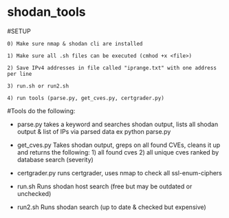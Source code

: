# shodan_tools

#SETUP

	0) Make sure nmap & shodan cli are installed 

	1) Make sure all .sh files can be executed (cmhod +x <file>)

	2) Save IPv4 addresses in file called "iprange.txt" with one address per line
	
	3) run.sh or run2.sh

	4) run tools (parse.py, get_cves.py, certgrader.py)


#Tools do the following:

*  parse.py 
	takes a keyword and searches shodan output, lists all shodan output & list of IPs via parsed data
		ex 
			python parse.py <keyword>

*  get_cves.py
	Takes shodan output, greps on all found CVEs, cleans it up and returns the following:
		1) all found cves
		2) all unique cves ranked by database search (severity)

*  certgrader.py
	runs certgrader, uses nmap to check all ssl-enum-ciphers

*  run.sh
	Runs shodan host search (free but may be outdated or unchecked)

*  run2.sh
	Runs shodan search (up to date & checked but expensive)
